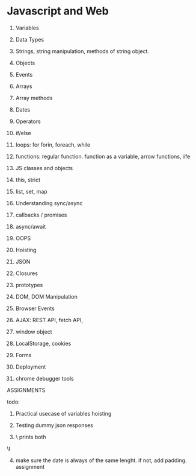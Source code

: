 # Javascript and Web

1. Variables
2. Data Types
3. Strings, string manipulation, methods of string object.
4. Objects
5. Events
6. Arrays
7. Array methods
8. Dates
9. Operators
10. if/else
11. loops: for forin, foreach, while
12. functions: regular function. function as a variable, arrow functions, iife
13. JS classes and objects
14. this, strict
15. list, set, map
16. Understanding sync/async
17. callbacks / promises
18. async/await
19. OOPS 
20. Hoisting
21. JSON
22. Closures
23. prototypes


1. DOM, DOM Manipulation
2. Browser Events
3. AJAX: REST API, fetch API, 
4. window object
5. LocalStorage, cookies
6. Forms
7. Deployment
8. chrome debugger tools


ASSIGNMENTS



todo: 
1. Practical usecase of variables hoisting
2. Testing dummy json responses

3. \\ prints both 

\t

4. make sure the date is always of the same lenght. if not, add padding. assignment
